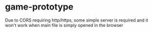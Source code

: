 # game-prototype

Due to CORS requiring http/https, some simple server is required and it won't work when main file is simply opened in the browser
